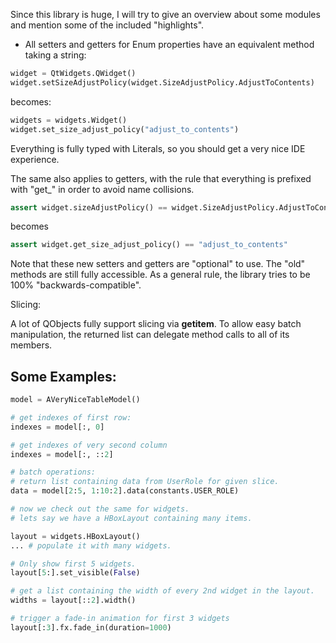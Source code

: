 Since this library is huge, I will try to give an overview about some modules and mention some of the included "highlights".


- All setters and getters for Enum properties have an equivalent method taking a string:

```py
widget = QtWidgets.QWidget()
widget.setSizeAdjustPolicy(widget.SizeAdjustPolicy.AdjustToContents)
```
becomes:

```py
widgets = widgets.Widget()
widget.set_size_adjust_policy("adjust_to_contents")
```

Everything is fully typed with Literals, so you should get a very nice IDE experience.

The same also applies to getters, with the rule that everything is prefixed with "get_" in order to avoid name collisions.

```py
assert widget.sizeAdjustPolicy() == widget.SizeAdjustPolicy.AdjustToContents
```
becomes
```py
assert widget.get_size_adjust_policy() == "adjust_to_contents"
```

Note that these new setters and getters are "optional" to use. The "old" methods are still fully accessible. As a general rule, the library tries to be 100% "backwards-compatible".




Slicing:

A lot of QObjects fully support slicing via __getitem__.
To allow easy batch manipulation, the returned list can delegate method calls to all of its members.

## Some Examples:
```py
model = AVeryNiceTableModel()

# get indexes of first row:
indexes = model[:, 0]

# get indexes of very second column
indexes = model[:, ::2]

# batch operations:
# return list containing data from UserRole for given slice.
data = model[2:5, 1:10:2].data(constants.USER_ROLE)

# now we check out the same for widgets.
# lets say we have a HBoxLayout containing many items.

layout = widgets.HBoxLayout()
... # populate it with many widgets.

# Only show first 5 widgets.
layout[5:].set_visible(False)

# get a list containing the width of every 2nd widget in the layout.
widths = layout[::2].width()

# trigger a fade-in animation for first 3 widgets
layout[:3].fx.fade_in(duration=1000)
```
